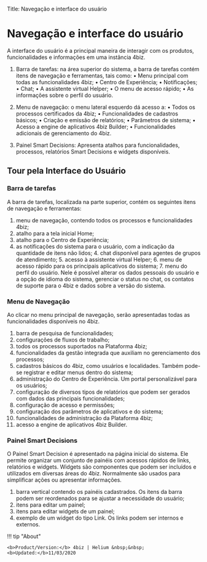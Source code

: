 Title: Navegação e interface do usuário


# Navegação e interface do usuário

A interface do usuário é a principal maneira de interagir com os produtos, funcionalidades e informações em uma instância 4biz.

1. Barra de tarefas: na área superior do sistema, a barra de tarefas contém itens de navegação e ferramentas, tais como:
    •	Menu principal com todas as funcionalidades 4biz;
    •	Centro de Experiência;
    •	Notificações;
    •	Chat;
    •	A assistente virtual Helper;
    •	O menu de acesso rápido;
    •	As informações sobre o perfil do usuário.

2. Menu de navegação: o menu lateral esquerdo dá acesso a:
    •	Todos os processos certificados da 4biz;
    •	Funcionalidades de cadastros básicos;
    •	Criação e emissão de relatórios;
    •	Parâmetros de sistema;
    •	Acesso a engine de aplicativos 4biz Builder;
    •	Funcionalidades adicionais de gerenciamento do 4biz.

3. Painel Smart Decisions: Apresenta atalhos para funcionalidades, processos, relatórios Smart Decisions e widgets disponíveis.

## Tour pela Interface do Usuário

### Barra de tarefas

A barra de tarefas, localizada na parte superior, contém os seguintes itens de navegação e ferramentas:

1. menu de navegação, contendo todos os processos e funcionalidades 4biz;
2. atalho para a tela inicial Home;
3. atalho para o Centro de Experiência;
4. as notificações do sistema para o usuário, com a indicação da quantidade de itens não lidos;
4\. chat disponível para agentes de grupos de atendimento;
5\. acesso à assistente virtual Helper;
6\. menu de acesso rápido para os principais aplicativos do sistema;
7\. menu do perfil do usuário. Nele é possível alterar os dados pessoais do usuário e a opção de idioma do sistema, gerenciar o status no chat, os contatos de suporte para o 4biz e dados sobre a versão do sistema.

### Menu de Navegação

Ao clicar no menu principal de navegação, serão apresentadas todas as funcionalidades disponíveis no 4biz.

1. barra de pesquisa de funcionalidades;
2. configurações de fluxos de trabalho;
3. todos os processos suportados na Plataforma 4biz;
4. funcionalidades da gestão integrada que auxiliam no gerenciamento dos processos;
5. cadastros básicos do 4biz, como usuários e localidades. Também pode-se registrar e editar menus dentro do sistema;
6. administração do Centro de Experiência. Um portal personalizável para os usuários;
7. configuração de diversos tipos de relatórios que podem ser gerados com dados das principais funcionalidades;
8. configuração de acesso e permissões;
9. configuração dos parâmetros de aplicativos e do sistema;
10. funcionalidades de administração da Plataforma 4biz;
11. acesso a engine de aplicativos 4biz Builder.

### Painel Smart Decisions

O Painel Smart Decision é apresentado na página inicial do sistema. Ele permite organizar um conjunto de painéis com acessos rápidos de links, relatórios e widgets.
Widgets são componentes que podem ser incluídos e utilizados em diversas áreas do 4biz. Normalmente são usados para simplificar ações ou apresentar informações.

1. barra vertical contendo os painéis cadastrados. Os itens da barra podem ser reordenados para se ajustar a necessidade do usuário;
2. itens para editar um painel;
3. itens para editar widgets de um painel;
4. exemplo de um widget do tipo Link. Os links podem ser internos e externos.



!!! tip "About"

    <b>Product/Version:</b> 4biz | Helium &nbsp;&nbsp;
    <b>Updated:</b>11/03/2020

